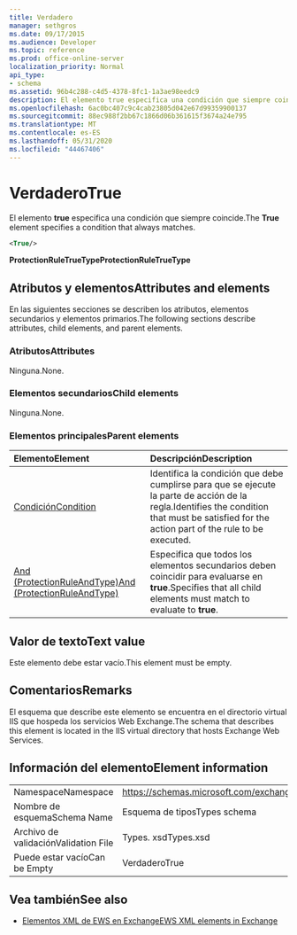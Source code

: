 ```yaml
---
title: Verdadero
manager: sethgros
ms.date: 09/17/2015
ms.audience: Developer
ms.topic: reference
ms.prod: office-online-server
localization_priority: Normal
api_type:
- schema
ms.assetid: 96b4c288-c4d5-4378-8fc1-1a3ae98eedc9
description: El elemento true especifica una condición que siempre coincide.
ms.openlocfilehash: 6ac0bc407c9c4cab23805d042e67d99359900137
ms.sourcegitcommit: 88ec988f2bb67c1866d06b361615f3674a24e795
ms.translationtype: MT
ms.contentlocale: es-ES
ms.lasthandoff: 05/31/2020
ms.locfileid: "44467406"
---
```

# <a name="true"></a><span data-ttu-id="f441b-103">Verdadero</span><span class="sxs-lookup"><span data-stu-id="f441b-103">True</span></span>

<span data-ttu-id="f441b-104">El elemento **true** especifica una condición que siempre coincide.</span><span class="sxs-lookup"><span data-stu-id="f441b-104">The **True** element specifies a condition that always matches.</span></span> 
  
```xml
<True/>
```

<span data-ttu-id="f441b-105">**ProtectionRuleTrueType**</span><span class="sxs-lookup"><span data-stu-id="f441b-105">**ProtectionRuleTrueType**</span></span>

## <a name="attributes-and-elements"></a><span data-ttu-id="f441b-106">Atributos y elementos</span><span class="sxs-lookup"><span data-stu-id="f441b-106">Attributes and elements</span></span>

<span data-ttu-id="f441b-107">En las siguientes secciones se describen los atributos, elementos secundarios y elementos primarios.</span><span class="sxs-lookup"><span data-stu-id="f441b-107">The following sections describe attributes, child elements, and parent elements.</span></span>
  
### <a name="attributes"></a><span data-ttu-id="f441b-108">Atributos</span><span class="sxs-lookup"><span data-stu-id="f441b-108">Attributes</span></span>

<span data-ttu-id="f441b-109">Ninguna.</span><span class="sxs-lookup"><span data-stu-id="f441b-109">None.</span></span>
  
### <a name="child-elements"></a><span data-ttu-id="f441b-110">Elementos secundarios</span><span class="sxs-lookup"><span data-stu-id="f441b-110">Child elements</span></span>

<span data-ttu-id="f441b-111">Ninguna.</span><span class="sxs-lookup"><span data-stu-id="f441b-111">None.</span></span>
  
### <a name="parent-elements"></a><span data-ttu-id="f441b-112">Elementos principales</span><span class="sxs-lookup"><span data-stu-id="f441b-112">Parent elements</span></span>

|<span data-ttu-id="f441b-113">**Elemento**</span><span class="sxs-lookup"><span data-stu-id="f441b-113">**Element**</span></span>|<span data-ttu-id="f441b-114">**Descripción**</span><span class="sxs-lookup"><span data-stu-id="f441b-114">**Description**</span></span>|
|:-----|:-----|
|[<span data-ttu-id="f441b-115">Condición</span><span class="sxs-lookup"><span data-stu-id="f441b-115">Condition</span></span>](condition.md) <br/> |<span data-ttu-id="f441b-116">Identifica la condición que debe cumplirse para que se ejecute la parte de acción de la regla.</span><span class="sxs-lookup"><span data-stu-id="f441b-116">Identifies the condition that must be satisfied for the action part of the rule to be executed.</span></span>  <br/> |
|[<span data-ttu-id="f441b-117">And (ProtectionRuleAndType)</span><span class="sxs-lookup"><span data-stu-id="f441b-117">And (ProtectionRuleAndType)</span></span>](and-protectionruleandtype.md) <br/> |<span data-ttu-id="f441b-118">Especifica que todos los elementos secundarios deben coincidir para evaluarse en **true**.</span><span class="sxs-lookup"><span data-stu-id="f441b-118">Specifies that all child elements must match to evaluate to **true**.</span></span>  <br/> |
   
## <a name="text-value"></a><span data-ttu-id="f441b-119">Valor de texto</span><span class="sxs-lookup"><span data-stu-id="f441b-119">Text value</span></span>

<span data-ttu-id="f441b-120">Este elemento debe estar vacío.</span><span class="sxs-lookup"><span data-stu-id="f441b-120">This element must be empty.</span></span>
  
## <a name="remarks"></a><span data-ttu-id="f441b-121">Comentarios</span><span class="sxs-lookup"><span data-stu-id="f441b-121">Remarks</span></span>

<span data-ttu-id="f441b-122">El esquema que describe este elemento se encuentra en el directorio virtual IIS que hospeda los servicios Web Exchange.</span><span class="sxs-lookup"><span data-stu-id="f441b-122">The schema that describes this element is located in the IIS virtual directory that hosts Exchange Web Services.</span></span>
  
## <a name="element-information"></a><span data-ttu-id="f441b-123">Información del elemento</span><span class="sxs-lookup"><span data-stu-id="f441b-123">Element information</span></span>

|||
|:-----|:-----|
|<span data-ttu-id="f441b-124">Namespace</span><span class="sxs-lookup"><span data-stu-id="f441b-124">Namespace</span></span>  <br/> |https://schemas.microsoft.com/exchange/services/2006/types  <br/> |
|<span data-ttu-id="f441b-125">Nombre de esquema</span><span class="sxs-lookup"><span data-stu-id="f441b-125">Schema Name</span></span>  <br/> |<span data-ttu-id="f441b-126">Esquema de tipos</span><span class="sxs-lookup"><span data-stu-id="f441b-126">Types schema</span></span>  <br/> |
|<span data-ttu-id="f441b-127">Archivo de validación</span><span class="sxs-lookup"><span data-stu-id="f441b-127">Validation File</span></span>  <br/> |<span data-ttu-id="f441b-128">Types. xsd</span><span class="sxs-lookup"><span data-stu-id="f441b-128">Types.xsd</span></span>  <br/> |
|<span data-ttu-id="f441b-129">Puede estar vacío</span><span class="sxs-lookup"><span data-stu-id="f441b-129">Can be Empty</span></span>  <br/> |<span data-ttu-id="f441b-130">Verdadero</span><span class="sxs-lookup"><span data-stu-id="f441b-130">True</span></span>  <br/> |
   
## <a name="see-also"></a><span data-ttu-id="f441b-131">Vea también</span><span class="sxs-lookup"><span data-stu-id="f441b-131">See also</span></span>

- [<span data-ttu-id="f441b-132">Elementos XML de EWS en Exchange</span><span class="sxs-lookup"><span data-stu-id="f441b-132">EWS XML elements in Exchange</span></span>](ews-xml-elements-in-exchange.md)

